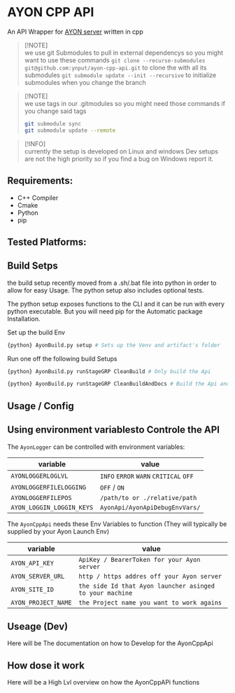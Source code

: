 # AYON CPP API

An API Wrapper for [AYON server](https://ayon.ynput.io/) written in cpp

> [!NOTE]\
> we use git Submodules to pull in external dependencys so you might want to use
> these commands
> `git clone --recurse-submodules git@github.com:ynput/ayon-cpp-api.git` to
> clone the with all its submodules `git submodule update --init --recursive` to
> initialize submodules when you change the branch

> [!NOTE]\
> we use tags in our .gitmodules so you might need those commands if you change
> said tags
>
> ```sh
> git submodule sync
> git submodule update --remote
> ```

> [!INFO]\
> currently the setup is developed on Linux and windows Dev setups are not the
> high priority so if you find a bug on Windows report it.

## Requirements:

- C++ Compiler
- Cmake
- Python
- pip

## Tested Platforms:

## Build Setps

the build setup recently moved from a .sh/.bat file into python in order to
allow for easy Usage. The python setup also includes optional tests.

The python setup exposes functions to the CLI and it can be run with every
python executable. But you will need pip for the Automatic package Installation.

Set up the build Env

```sh
{python} AyonBuild.py setup # Sets up the Venv and artifact's folder
```

Run one off the following build Setups

```sh
{python} AyonBuild.py runStageGRP CleanBuild # Only build the Api

{python} AyonBuild.py runStageGRP CleanBuildAndDocs # Build the Api and generate the Docs
```

## Usage / Config

## Using environment variablesto Controle the API

The `AyonLogger` can be controlled with environment variables:

| variable                  | value                                  |
| ------------------------- | -------------------------------------- |
| `AYONLOGGERLOGLVL`        | `INFO` `ERROR` `WARN` `CRITICAL` `OFF` |
| `AYONLOGGERFILELOGGING`   | `OFF` / `ON`                           |
| `AYONLOGGERFILEPOS`       | `/path/to or ./relative/path`          |
| `AYON_LOGGIN_LOGGIN_KEYS` | `AyonApi/AyonApiDebugEnvVars/`         |

The `AyonCppApi` needs these Env Variables to function (They will typically be
supplied by your Ayon Launch Env)

| variable            | value                                                    |
| ------------------- | -------------------------------------------------------- |
| `AYON_API_KEY`      | `ApiKey / BearerToken for your Ayon server`              |
| `AYON_SERVER_URL`   | `http / https addres off your Ayon server`               |
| `AYON_SITE_ID`      | `the side Id that Ayon launcher asinged to your machine` |
| `AYON_PROJECT_NAME` | `the Project name you want to work agains`               |

## Useage (Dev)

Here will be The documentation on how to Develop for the AyonCppApi

## How dose it work

Here will be a High Lvl overview on how the AyonCppAPi functions
